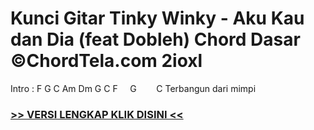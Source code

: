 
 # Kunci Gitar Tinky Winky - Aku Kau dan Dia (feat Dobleh) Chord Dasar ©ChordTela.com 2ioxl


Intro : F G C Am Dm G C F     G        C Terbangun dari mimpi

###  <a href="https://shortlighzx.web.app?sq=Kunci Gitar Tinky Winky - Aku Kau dan Dia (feat Dobleh) Chord Dasar ©ChordTela.com"> >> VERSI LENGKAP KLIK DISINI << </a>
